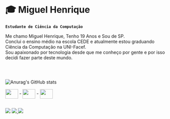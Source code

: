 # 🎓 Miguel Henrique

**`Estudante de Ciência da Computação`**

Me chamo Miguel Henrique, Tenho 19 Anos e Sou de SP. <br>
Conclui o ensino médio na escola CEDE e atualmente estou graduando Ciência da Computação na UNI-Facef. <br>
Sou apaixonado por tecnologia desde que me conheço por gente e por isso decidi fazer parte deste mundo.

 ##
<br>


![Anurag's GitHub stats](https://github-readme-stats.vercel.app/api?username=MiguelHenriqueO&show_icons=true&theme=transparent&hide=prs)

<div>
<img align=center height=30 width= 40 src="https://cdn.jsdelivr.net/gh/devicons/devicon@latest/icons/html5/html5-original.svg" /> -
<img align=center height=30 width= 40 src="https://cdn.jsdelivr.net/gh/devicons/devicon@latest/icons/javascript/javascript-original.svg" /> -
<img align=center height=30 width= 40  src="https://cdn.jsdelivr.net/gh/devicons/devicon@latest/icons/css3/css3-original.svg" />

</div>

  ##

<div>
    <a href= "mailto:miguelhenriqueisaac@gmail.com"><img src="https://img.shields.io/badge/-Gmail-%23333?style=for-the-badge&logo=gmail&logoColor=white" target="_blank"></a>
    <a href="https://github.com/MiguelHenriqueO" target="_blank"><img src= https://img.shields.io/badge/GitHub-100000?style=for-the-badge&logo=github&logoColor=white> <target="_blank"> </a>
    <a href="https://www.linkedin.com/in/miguel-henrique-isaac-de-oliveira-856515247/" target="_blank"><img src= https://img.shields.io/badge/LinkedIn-0077B5?style=for-the-badge&logo=linkedin&logoColor=white> <target="_blank"> </a>
</div>

<br>
 

